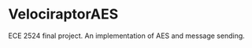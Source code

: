 VelociraptorAES
===============

ECE 2524 final project. An implementation of AES and message sending.